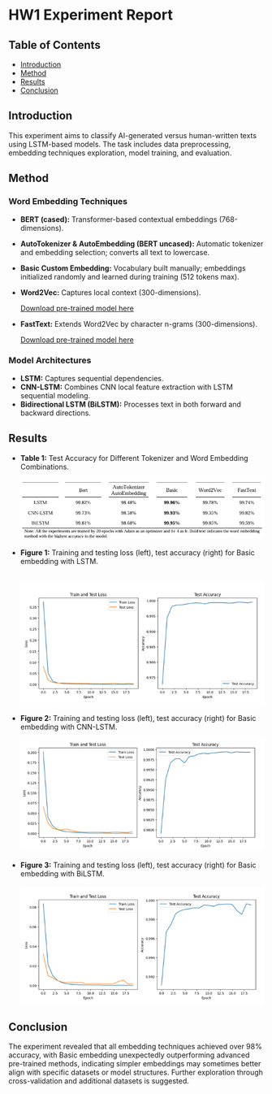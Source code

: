 # HW1 Experiment Report

## Table of Contents
- [Introduction](#introduction)
- [Method](#method)
- [Results](#results)
- [Conclusion](#conclusion)


## Introduction
This experiment aims to classify AI-generated versus human-written texts using LSTM-based models. The task includes data preprocessing, embedding techniques exploration, model training, and evaluation.


## Method
### Word Embedding Techniques
- **BERT (cased):** Transformer-based contextual embeddings (768-dimensions).
- **AutoTokenizer & AutoEmbedding (BERT uncased):** Automatic tokenizer and embedding selection; converts all text to lowercase.
- **Basic Custom Embedding:** Vocabulary built manually; embeddings initialized randomly and learned during training (512 tokens max).
- **Word2Vec:** Captures local context (300-dimensions).

  [Download pre-trained model here](https://huggingface.co/fse/word2vec-google-news-300)
- **FastText:** Extends Word2Vec by character n-grams (300-dimensions).

  [Download pre-trained model here](https://fasttext.cc/docs/en/english-vectors.html)

### Model Architectures
- **LSTM:** Captures sequential dependencies.
- **CNN-LSTM:** Combines CNN local feature extraction with LSTM sequential modeling.
- **Bidirectional LSTM (BiLSTM):** Processes text in both forward and backward directions.



## Results

- **Table 1:** Test Accuracy for Different Tokenizer and Word Embedding Combinations.
<br><br> 
![Test Accuracy Table](https://github.com/kailee0422/RNN-Transformer/blob/main/HW1/picture/Table1.png)
<br><br>
- **Figure 1:** Training and testing loss (left), test accuracy (right) for Basic embedding with LSTM.
<br><br>  
![Figure 1](https://github.com/kailee0422/RNN-Transformer/blob/main/HW1/picture/Figure1.png)
<br><br>
- **Figure 2:** Training and testing loss (left), test accuracy (right) for Basic embedding with CNN-LSTM.
<br><br> 
![Figure 2](https://github.com/kailee0422/RNN-Transformer/blob/main/HW1/picture/Figure2.png)
<br><br>
- **Figure 3:** Training and testing loss (left), test accuracy (right) for Basic embedding with BiLSTM.
<br><br> 
![Figure 3](https://github.com/kailee0422/RNN-Transformer/blob/main/HW1/picture/Figure3.png)



## Conclusion
The experiment revealed that all embedding techniques achieved over 98% accuracy, with Basic embedding unexpectedly outperforming advanced pre-trained methods, indicating simpler embeddings may sometimes better align with specific datasets or model structures. Further exploration through cross-validation and additional datasets is suggested.

